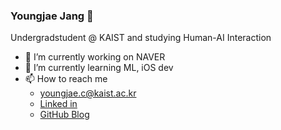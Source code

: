 ### Youngjae Jang 👋

Undergradstudent @ KAIST and studying Human-AI Interaction
- 🔭 I’m currently working on NAVER
- 🌱 I’m currently learning ML, iOS dev
- 📫 How to reach me
   - youngjae.c@kaist.ac.kr
   - [Linked in](https://www.linkedin.com/in/youngjae-jang-a3b9621ab/)
   - [GitHub Blog](https://youngjae99.github.io)

<!--
**youngjae99/youngjae99** is a ✨ _special_ ✨ repository because its `README.md` (this file) appears on your GitHub profile.

Here are some ideas to get you started:

- 🔭 I’m currently working on ...
- 🌱 I’m currently learning ...
- 👯 I’m looking to collaborate on ...
- 🤔 I’m looking for help with ...
- 💬 Ask me about ...
- 📫 How to reach me: ...
- 😄 Pronouns: ...
- ⚡ Fun fact: ...
-->
